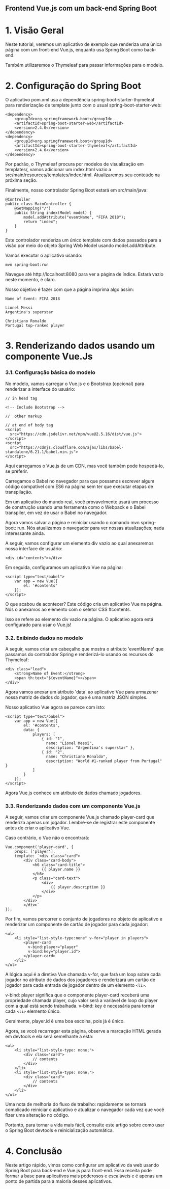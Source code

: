 ## Frontend Vue.js com um back-end Spring Boot

# 1. Visão Geral
Neste tutorial, veremos um aplicativo de exemplo que renderiza uma única página com um front-end Vue.js, enquanto usa Spring Boot como back-end.

Também utilizaremos o Thymeleaf para passar informações para o modelo.

# 2. Configuração do Spring Boot
O aplicativo pom.xml usa a dependência spring-boot-starter-thymeleaf para renderização de template junto com o usual spring-boot-starter-web:

```
<dependency> 
    <groupId>org.springframework.boot</groupId>
    <artifactId>spring-boot-starter-web</artifactId> 
    <version>2.4.0</version>
</dependency> 
<dependency> 
    <groupId>org.springframework.boot</groupId>
    <artifactId>spring-boot-starter-thymeleaf</artifactId> 
    <version>2.4.0</version>
</dependency>
```

Por padrão, o Thymeleaf procura por modelos de visualização em templates/, vamos adicionar um index.html vazio a src/main/resources/templates/index.html. Atualizaremos seu conteúdo na próxima seção.

Finalmente, nosso controlador Spring Boot estará em src/main/java:

```
@Controller
public class MainController {
    @GetMapping("/")
    public String index(Model model) {
        model.addAttribute("eventName", "FIFA 2018");
        return "index";
    }
}
```

Este controlador renderiza um único template com dados passados para a visão por meio do objeto Spring Web Model usando model.addAttribute.

Vamos executar o aplicativo usando:

```
mvn spring-boot:run
```

Navegue até http://localhost:8080 para ver a página de índice. Estará vazio neste momento, é claro.

Nosso objetivo é fazer com que a página imprima algo assim:

```
Name of Event: FIFA 2018

Lionel Messi
Argentina's superstar

Christiano Ronaldo
Portugal top-ranked player
```

# 3. Renderizando dados usando um componente Vue.Js
### 3.1. Configuração básica do modelo
No modelo, vamos carregar o Vue.js e o Bootstrap (opcional) para renderizar a interface do usuário:

```
// in head tag

<!-- Include Bootstrap -->

//  other markup

// at end of body tag
<script 
  src="https://cdn.jsdelivr.net/npm/vue@2.5.16/dist/vue.js">
</script>
<script 
  src="https://cdnjs.cloudflare.com/ajax/libs/babel-standalone/6.21.1/babel.min.js">
</script>
```

Aqui carregamos o Vue.js de um CDN, mas você também pode hospedá-lo, se preferir.

Carregamos o Babel no navegador para que possamos escrever algum código compatível com ES6 na página sem ter que executar etapas de transpilação.

Em um aplicativo do mundo real, você provavelmente usará um processo de construção usando uma ferramenta como o Webpack e o Babel transpiler, em vez de usar o Babel no navegador.

Agora vamos salvar a página e reiniciar usando o comando mvn spring-boot: run. Nós atualizamos o navegador para ver nossas atualizações; nada interessante ainda.

A seguir, vamos configurar um elemento div vazio ao qual anexaremos nossa interface de usuário:

```
<div id="contents"></div>
```

Em seguida, configuramos um aplicativo Vue na página:

```
<script type="text/babel">
    var app = new Vue({
        el: '#contents'
    });
</script>
```

O que acabou de acontecer? Este código cria um aplicativo Vue na página. Nós o anexamos ao elemento com o seletor CSS #contents.

Isso se refere ao elemento div vazio na página. O aplicativo agora está configurado para usar o Vue.js!

### 3.2. Exibindo dados no modelo
A seguir, vamos criar um cabeçalho que mostra o atributo 'eventName' que passamos do controlador Spring e renderizá-lo usando os recursos do Thymeleaf:

```
<div class="lead">
    <strong>Name of Event:</strong>
    <span th:text="${eventName}"></span>
</div>
```

Agora vamos anexar um atributo 'data' ao aplicativo Vue para armazenar nossa matriz de dados do jogador, que é uma matriz JSON simples.

Nosso aplicativo Vue agora se parece com isto:

```
<script type="text/babel">
    var app = new Vue({
        el: '#contents',
        data: {
            players: [
                { id: "1", 
                  name: "Lionel Messi", 
                  description: "Argentina's superstar" },
                { id: "2", 
                  name: "Christiano Ronaldo", 
                  description: "World #1-ranked player from Portugal" }
            ]
        }
    });
</script>
```

Agora Vue.js conhece um atributo de dados chamado jogadores.

### 3.3. Renderizando dados com um componente Vue.js
A seguir, vamos criar um componente Vue.js chamado player-card que renderiza apenas um jogador. Lembre-se de registrar este componente antes de criar o aplicativo Vue.

Caso contrário, o Vue não o encontrará:

```
Vue.component('player-card', {
    props: ['player'],
    template: `<div class="card">
        <div class="card-body">
            <h6 class="card-title">
                {{ player.name }}
            </h6>
            <p class="card-text">
                <div>
                    {{ player.description }}
                </div>
            </p>
        </div>
        </div>`
});
```

Por fim, vamos percorrer o conjunto de jogadores no objeto de aplicativo e renderizar um componente de cartão de jogador para cada jogador:

```
<ul>
    <li style="list-style-type:none" v-for="player in players">
        <player-card
          v-bind:player="player" 
          v-bind:key="player.id">
        </player-card>
    </li>
</ul>
```

A lógica aqui é a diretiva Vue chamada v-for, que fará um loop sobre cada jogador no atributo de dados dos jogadores e renderizará um cartão de jogador para cada entrada de jogador dentro de um elemento ```<li>```.

v-bind: player significa que o componente player-card receberá uma propriedade chamada player, cujo valor será a variável de loop do player com a qual está sendo trabalhada. v-bind: key é necessária para tornar cada ```<li>``` elemento único.

Geralmente, player.id é uma boa escolha, pois já é único.

Agora, se você recarregar esta página, observe a marcação HTML gerada em devtools e ela será semelhante a esta:

```
<ul>
    <li style="list-style-type: none;">
        <div class="card">
            // contents
        </div>
    </li>
    <li style="list-style-type: none;">
        <div class="card">
            // contents
        </div>
    </li>
</ul>
```

Uma nota de melhoria do fluxo de trabalho: rapidamente se tornará complicado reiniciar o aplicativo e atualizar o navegador cada vez que você fizer uma alteração no código.

Portanto, para tornar a vida mais fácil, consulte este artigo sobre como usar o Spring Boot devtools e reinicialização automática.

# 4. Conclusão
Neste artigo rápido, vimos como configurar um aplicativo da web usando Spring Boot para back-end e Vue.js para front-end. Essa receita pode formar a base para aplicativos mais poderosos e escaláveis e é apenas um ponto de partida para a maioria desses aplicativos.